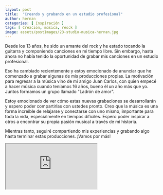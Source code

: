 ```yaml
---
layout: post
title:  "Creando y grabando en un estudio profesional"
author: hernan
categories: [ Inspiración ]
tags: [ Creación, música, reock ]
image: assets/postImages/23-studio-musica-hernan.jpg
---
```


Desde los 13 años, he sido un amante del rock y he estado tocando la guitarra y componiendo canciones en mi tiempo libre. Sin embargo, hasta ahora no había tenido la oportunidad de grabar mis canciones en un estudio profesional.

Eso ha cambiado recientemente y estoy emocionado de anunciar que he comenzado a grabar algunas de mis producciones propias. La motivación para regresar a la música vino de mi amigo Juan Carlos, con quien empecé a hacer música cuando teníamos 16 años, bueno él un año más que yo. Juntos formamos un grupo llamado "Ladrón de amor".

Estoy emocionado de ver cómo estas nuevas grabaciones se desarrollarán y espero poder compartirlas con ustedes pronto. Creo que la música es una forma increíble de relajarse y conectarse con uno mismo, importante para toda la vida, especialmente en tiempos difíciles. Espero poder inspirar a otros a encontrar su propia pasión musical a través de mi historia.

Mientras tanto, seguiré compartiendo mis experiencias y grabando algo hasta terminar estas producciones. ¡Vamos por más!
<iframe src="https://www.youtube.com/embed/WsQB9WnFp7Q" allowfullscreen alt="Grabando Siempre en mí"></iframe>
